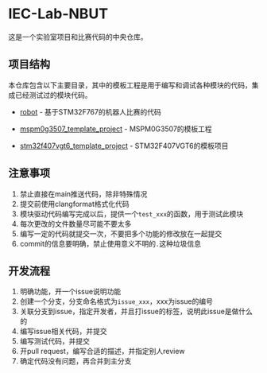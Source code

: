 # IEC-Lab-NBUT

这是一个实验室项目和比赛代码的中央仓库。

## 项目结构

本仓库包含以下主要目录，其中的模板工程是用于编写和调试各种模块的代码，集成已经测试过的模块代码。

- [robot](robot/) - 基于STM32F767的机器人比赛的代码

- [mspm0g3507_template_project](mspm0g3507_template_project/) - MSPM0G3507的模板工程

- [stm32f407vgt6_template_project](stm32f407vgt6_template_project/) - STM32F407VGT6的模板项目

## 注意事项

1. 禁止直接在main推送代码，除非特殊情况
2. 提交前使用clangformat格式化代码
3. 模块驱动代码编写完成以后，提供一个`test_xxx`的函数，用于测试此模块
4. 每次更改的文件数量尽可能不要太多
5. 编写一定的代码就提交一次，不要把多个功能的修改放在一起提交
6. commit的信息要明确，禁止使用意义不明的`.`这种垃圾信息

## 开发流程

1. 明确功能，开一个issue说明功能
2. 创建一个分支，分支命名格式为`issue_xxx`，xxx为issue的编号
3. 关联分支到issue，指定开发者，并且打issue的标签，说明此issue是做什么的
4. 编写issue相关代码，并提交
5. 编写测试代码，并提交
6. 开pull request，编写合适的描述，并指定别人review
7. 确定代码没有问题，再合并到主分支
